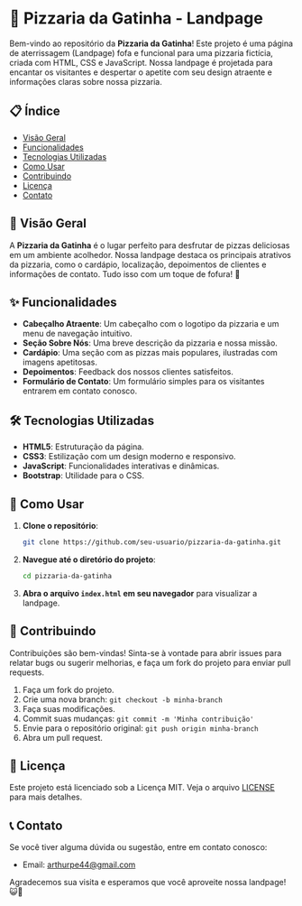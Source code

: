 # 🍕 Pizzaria da Gatinha - Landpage

Bem-vindo ao repositório da **Pizzaria da Gatinha**! Este projeto é uma página de aterrissagem (Landpage) fofa e funcional para uma pizzaria fictícia, criada com HTML, CSS e JavaScript. Nossa landpage é projetada para encantar os visitantes e despertar o apetite com seu design atraente e informações claras sobre nossa pizzaria.

## 📋 Índice

- [Visão Geral](#visão-geral)
- [Funcionalidades](#funcionalidades)
- [Tecnologias Utilizadas](#tecnologias-utilizadas)
- [Como Usar](#como-usar)
- [Contribuindo](#contribuindo)
- [Licença](#licença)
- [Contato](#contato)

## 🌟 Visão Geral

A **Pizzaria da Gatinha** é o lugar perfeito para desfrutar de pizzas deliciosas em um ambiente acolhedor. Nossa landpage destaca os principais atrativos da pizzaria, como o cardápio, localização, depoimentos de clientes e informações de contato. Tudo isso com um toque de fofura! 🥰

## ✨ Funcionalidades

- **Cabeçalho Atraente**: Um cabeçalho com o logotipo da pizzaria e um menu de navegação intuitivo.
- **Seção Sobre Nós**: Uma breve descrição da pizzaria e nossa missão.
- **Cardápio**: Uma seção com as pizzas mais populares, ilustradas com imagens apetitosas.
- **Depoimentos**: Feedback dos nossos clientes satisfeitos.
- **Formulário de Contato**: Um formulário simples para os visitantes entrarem em contato conosco.

## 🛠️ Tecnologias Utilizadas

- **HTML5**: Estruturação da página.
- **CSS3**: Estilização com um design moderno e responsivo.
- **JavaScript**: Funcionalidades interativas e dinâmicas.
- **Bootstrap**: Utilidade para o CSS.

## 🚀 Como Usar

1. **Clone o repositório**:
   ```bash
   git clone https://github.com/seu-usuario/pizzaria-da-gatinha.git
   ```
2. **Navegue até o diretório do projeto**:
   ```bash
   cd pizzaria-da-gatinha
   ```
3. **Abra o arquivo `index.html` em seu navegador** para visualizar a landpage.

## 🤝 Contribuindo

Contribuições são bem-vindas! Sinta-se à vontade para abrir issues para relatar bugs ou sugerir melhorias, e faça um fork do projeto para enviar pull requests.

1. Faça um fork do projeto.
2. Crie uma nova branch: `git checkout -b minha-branch`
3. Faça suas modificações.
4. Commit suas mudanças: `git commit -m 'Minha contribuição'`
5. Envie para o repositório original: `git push origin minha-branch`
6. Abra um pull request.

## 📄 Licença

Este projeto está licenciado sob a Licença MIT. Veja o arquivo [LICENSE](LICENSE) para mais detalhes.

## 📞 Contato

Se você tiver alguma dúvida ou sugestão, entre em contato conosco:
- Email: arthurpe44@gmail.com

Agradecemos sua visita e esperamos que você aproveite nossa landpage! 😺🍕